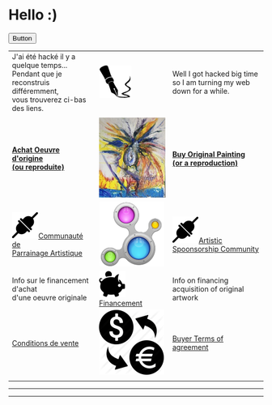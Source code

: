   <link href="https://unpkg.com/material-components-web@latest/dist/material-components-web.min.css" rel="stylesheet">
  <script src="https://unpkg.com/material-components-web@latest/dist/material-components-web.min.js"></script>
  <link rel="stylesheet" href="https://fonts.googleapis.com/icon?family=Material+Icons">

# Hello :)

<button class="mdc-button foo-button">  <div class="mdc-button__ripple"></div>  <span class="mdc-button__label">Button</span></button>




|       |       |       |
|  ---  |  ---  |  ---  |
|  J'ai été hacké il y a quelque temps... <br>Pendant que je reconstruis différemment,<br> vous trouverez ci-bas des liens.     |   ![](./img/ico/fountain-pen-close-up-64px.png)    |    Well I got hacked big time<br> so I am turning my web<br> down for a while.   |
|       |       |       |
|    **[Achat Oeuvre d'origine <br>(ou reproduite)](https://www.artpal.com/jgisabelleart)**|  [![](./img/ap_articol_no_01__20x24__220320__tn.jpg)](https://www.artpal.com/jgisabelleart)     |   **[Buy Original Painting <br>(or a reproduction)](https://www.artpal.com/jgisabelleart)**     |
|    [![](./img/ico/connected-52.png)Communauté de <br>Parrainage Artistique](https://www.patreon.com/jgisabelleart)    |  ![](./img/ico/dotted-map-blue.png)     |    [![](./img/ico/connected-52.png)Artistic <br>Spoonsorship Community](https://www.patreon.com/jgisabelleart)    |
|Info sur le financement d'achat <br>d'une oeuvre originale |   [![](./img/ico/icons8-money-box-52.png)Financement](financement.md)     | Info on financing acquisition of original artwork      |
|  [Conditions de vente](conditionsacheteurs)     |  ![](./img/ico/currency-exchange-128.png)     | [Buyer Terms of agreement](conditionsacheteurs-en)       |
|       |       |       |


  
  

<!-- ### I am presently working in developping my style using various AI I trained.

#### here is one of my creation made from a Dali's inspiration : 

[![](0050_untitled_1937__us33_sdw_v02_1111x___150k_sdw_v02_2100x___135k__mtn.jpg)](0050_untitled_1937__us33_sdw_v02_1111x___150k_sdw_v02_2100x___135k.jpg) -->


<!-- Global site tag (gtag.js) - Google Analytics -->
<script async src="https://www.googletagmanager.com/gtag/js?id=G-KN1XRLTTQ0"></script>
<script>
  window.dataLayer = window.dataLayer || [];
  function gtag(){dataLayer.push(arguments);}
  gtag('js', new Date());

  gtag('config', 'G-KN1XRLTTQ0');
</script>

----



----


  
  
  
  
  
  
  
  
  
  
  
  
  
  
  
  


<!-- 
[test-CRM](test-crm.html) | [test-SaleIQ](test-saleiq.html) -->
